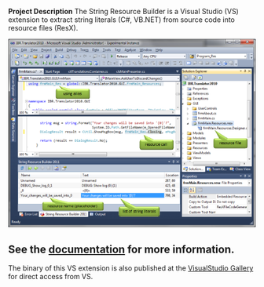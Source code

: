 **Project Description**
The String Resource Builder is a Visual Studio (VS) extension to extract string literals (C#, VB.NET) from source code into resource files (ResX).

![Tool Window](Usage_StringResourceBuilderPreview.png)

## See the [documentation](Documentation.md) for more information.

The binary of this VS extension is also published at the [VisualStudio Gallery](http://visualstudiogallery.msdn.microsoft.com/74ecfb4f-6245-4942-a5b2-67aaacd49415) for direct access from VS.

